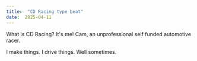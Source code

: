 ```yaml
---
title:  "CD Racing type beat"
date:  2025-04-11
---
```

What is CD Racing?
It's me!  Cam, an unprofessional self funded automotive racer.

I make things.  I drive things.  Well sometimes.
